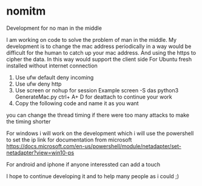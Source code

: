 # nomitm
Development for no man in the middle

I am working on code to solve the problem of man in the middle. 
My development is to change the mac address periodically in a way would be difficult for the human to catch up your mac address. 
And using the https to cipher the data.
In this way would support the client side 
For Ubuntu fresh installed without internet connection
1. Use ufw default deny incoming
2. Use ufw deny http
3. Use screen or nohup for session
   Example 
            screen -S das 
            python3 GenerateMac.py
            ctrl+ A+ D for deattach to continue your work  
4. Copy the following code and name it as you want 

you can change the thread timing if there were too many attacks to make the timing shorter

For windows i will work on the development which i will use the powershell to set the ip  link for documentation from microsoft
https://docs.microsoft.com/en-us/powershell/module/netadapter/set-netadapter?view=win10-ps

For android and iphone if anyone interessted can add a touch

I hope to continue developing it and to help many people as i could ;)
